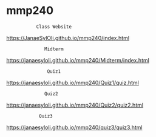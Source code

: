 # mmp240
               Class Website
https://JanaeSylOli.github.io/mmp240/index.html

                  Midterm
https://janaesyloli.github.io/mmp240/Midterm/index.html

                   Quiz1
https://janaesyloli.github.io/mmp240/Quiz1/quiz.html

                  Quiz2
https://janaesyloli.github.io/mmp240/Quiz2/quiz2.html

                Quiz3
https://janaesyloli.github.io/mmp240/quiz3/quiz3.html

